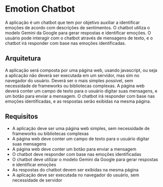# Emotion Chatbot
A aplicação é um chatbot que tem por objetivo auxiliar a identificar
emoções de acordo com descrições de sentimentos. O chatbot utiliza o modelo
Gemini da Google para gerar respostas e identificar emoções. O usuário pode
interagir com o chatbot através de mensagens de texto, e o chatbot irá responder
com base nas emoções identificadas.

## Arquitetura
A aplicação será composta por uma página web, usando javascript, ou seja
a aplicação não deverá ser executada em um servidor, mas sim no navegador do usuário.
Deverá ser o mais simples possível, sem necessidade de frameworks ou bibliotecas
complexas. A página web deverá conter um campo de texto para o usuário digitar
suas mensagens, e um botão para enviar a mensagem. O chatbot irá responder
com base nas emoções identificadas, e as respostas serão exibidas na mesma página.

## Requisitos
- A aplicação deve ser uma página web simples, sem necessidade de frameworks ou bibliotecas complexas
- A página web deve conter um campo de texto para o usuário digitar suas mensagens
- A página web deve conter um botão para enviar a mensagem
- O chatbot deve responder com base nas emoções identificadas
- O chatbot deve utilizar o modelo Gemini da Google para gerar respostas e identificar emoções
- As respostas do chatbot devem ser exibidas na mesma página
- A aplicação deve ser executada no navegador do usuário, sem necessidade de servidor

